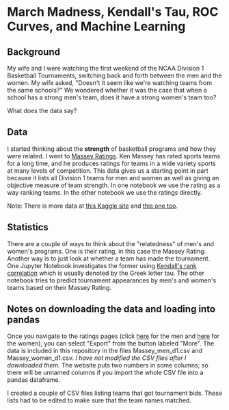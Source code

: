 # March Madness, Kendall's Tau, ROC Curves, and Machine Learning

## Background

My wife and I were watching the first weekend of the NCAA Division 1 Basketball Tournaments, switching back and forth between the men 
and the women. My wife asked, "Doesn't it seem like we're watching teams from the same schools?" We wondered whether it was the case that when 
a school has a strong men's team, does it have a strong women's team too?  

What does the data say?

## Data

I started thinking about the **strength** of basketball programs and how they were related. I went to [Massey Ratings](https://www.masseyratings.com). 
Ken Massey has rated sports teams for a long time, and he produces ratings for teams in a wide variety sports at many levels of competition. This 
data gives us a starting point in part because it lists all Division 1 teams for men and women as well as giving an objective measure of team 
strength. In one notebook we use the rating as a way ranking teams. In the other notebook we use the ratings directly.

Note: There is more data at [this Kaggle site](https://www.kaggle.com/andrewsundberg/college-basketball-dataset) and [this one too](https://www.kaggle.com/c/ncaam-march-mania-2021).

## Statistics

There are a couple of ways to think about the "relatedness" of men's and women's programs. One is their rating, in this case the Massey Rating. Another 
way is to just look at whether a team has made the tournament.  One Jupyter Notebook investigates the former using 
[Kendall's rank correlation](https://en.wikipedia.org/wiki/Kendall_rank_correlation_coefficient) which is usually denoted by the Greek letter tau. 
The other notebook tries to predict tournament appearances by men's and women's teams based on their Massey Rating.

## Notes on downloading the data and loading into pandas

Once you navigate to the ratings pages (click [here](https://www.masseyratings.com/cb/ncaa-d1/ratings) for the men 
and [here](https://www.masseyratings.com/cbw/ncaa-d1/ratings) for the women), you can select "Export" from the button labeled "More". 
The data is included in this repository in the files Massey_men_d1.csv and Massey_women_d1.csv. 
_I have not modified the CSV files after I downloaded them._ The website puts two numbers in some columns; so there will be unnamed 
columns if you import the whole CSV file into a pandas dataframe.

I created a couple of CSV files listing teams that got tournament bids. These lists had to be edited to make sure that the team names matched.
